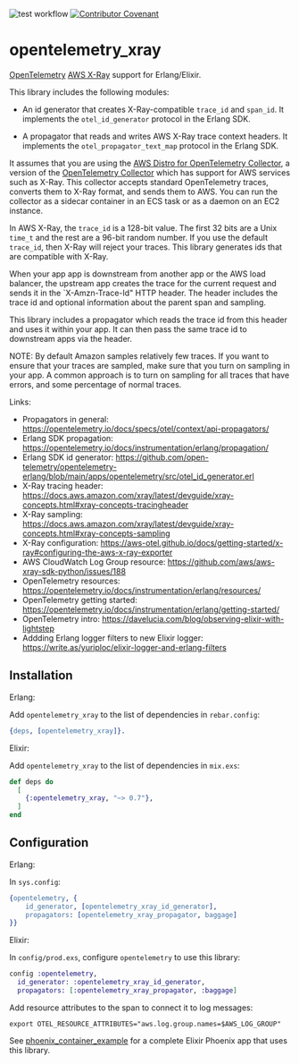 ![test workflow](https://github.com/reachfh/logger_formatter_json/actions/workflows/test.yml/badge.svg)
[![Contributor Covenant](https://img.shields.io/badge/Contributor%20Covenant-2.1-4baaaa.svg)](CODE_OF_CONDUCT.md)

# opentelemetry_xray

[OpenTelemetry](https://opentelemetry.io/) [AWS X-Ray](https://aws.amazon.com/xray/) support for Erlang/Elixir.

This library includes the following modules:

* An id generator that creates X-Ray-compatible `trace_id` and `span_id`.
  It implements the `otel_id_generator` protocol in the Erlang SDK.

* A propagator that reads and writes AWS X-Ray trace context headers.
  It implements the `otel_propagator_text_map` protocol in the Erlang SDK.

It assumes that you are using the
[AWS Distro for OpenTelemetry Collector](https://aws-otel.github.io/docs/getting-started/collector),
a version of the [OpenTelemetry Collector](https://opentelemetry.io/docs/collector/)
which has support for AWS services such as X-Ray. This collector accepts standard
OpenTelemetry traces, converts them to X-Ray format, and sends them to AWS. You
can run the collector as a sidecar container in an ECS task or as a daemon
on an EC2 instance.

In AWS X-Ray, the `trace_id` is a 128-bit value. The first 32 bits are a Unix
`time_t` and the rest are a 96-bit random number. If you use the default
`trace_id`, then X-Ray will reject your traces. This library generates ids that
are compatible with X-Ray.

When your app app is downstream from another app or the AWS load balancer, the
upstream app creates the trace for the current request and sends it in the
`X-Amzn-Trace-Id" HTTP header. The header includes the trace id and optional
information about the parent span and sampling.

This library includes a propagator which reads the trace id from this header
and uses it within your app. It can then pass the same trace id to downstream
apps via the header.

NOTE: By default Amazon samples relatively few traces. If you want to ensure
that your traces are sampled, make sure that you turn on sampling in your app.
A common approach is to turn on sampling for all traces that have errors,
and some percentage of normal traces.

Links:

* Propagators in general: https://opentelemetry.io/docs/specs/otel/context/api-propagators/
* Erlang SDK propagation: https://opentelemetry.io/docs/instrumentation/erlang/propagation/
* Erlang SDK id generator: https://github.com/open-telemetry/opentelemetry-erlang/blob/main/apps/opentelemetry/src/otel_id_generator.erl
* X-Ray tracing header: https://docs.aws.amazon.com/xray/latest/devguide/xray-concepts.html#xray-concepts-tracingheader
* X-Ray sampling: https://docs.aws.amazon.com/xray/latest/devguide/xray-concepts.html#xray-concepts-sampling
* X-Ray configuration: https://aws-otel.github.io/docs/getting-started/x-ray#configuring-the-aws-x-ray-exporter
* AWS CloudWatch Log Group resource: https://github.com/aws/aws-xray-sdk-python/issues/188
* OpenTelemetry resources: https://opentelemetry.io/docs/instrumentation/erlang/resources/
* OpenTelemetry getting started: https://opentelemetry.io/docs/instrumentation/erlang/getting-started/
* OpenTelemetry intro: https://davelucia.com/blog/observing-elixir-with-lightstep
* Addding Erlang logger filters to new Elixir logger: https://write.as/yuriploc/elixir-logger-and-erlang-filters

## Installation

Erlang:

Add `opentelemetry_xray` to the list of dependencies in `rebar.config`:

```erlang
{deps, [opentelemetry_xray]}.
```

Elixir:

Add `opentelemetry_xray` to the list of dependencies in `mix.exs`:

```elixir
def deps do
  [
    {:opentelemetry_xray, "~> 0.7"},
  ]
end
```

## Configuration

Erlang:

In `sys.config`:

```erlang
{opentelemetry, {
    id_generator, [opentelemetry_xray_id_generator],
    propagators: [opentelemetry_xray_propagator, baggage]
}}
```

Elixir:

In `config/prod.exs`, configure `opentelemetry` to use this library:

```elixir
config :opentelemetry,
  id_generator: :opentelemetry_xray_id_generator,
  propagators: [:opentelemetry_xray_propagator, :baggage]
```

Add resource attributes to the span to connect it to log messages:

```shell
export OTEL_RESOURCE_ATTRIBUTES="aws.log.group.names=$AWS_LOG_GROUP"
```

See [phoenix_container_example](https://github.com/cogini/phoenix_container_example)
for a complete Elixir Phoenix app that uses this library.
